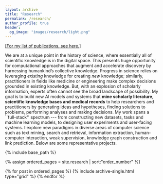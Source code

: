 ```yaml
---
layout: archive
title: "Research"
permalink: /research/
author_profile: true
header:
  og_image: "images/research/light.png"
---
```

[[For my list of publications, see here.]](https://scholar.google.com/citations?hl=en&user=RZbspgIAAAAJ&view_op=list_works&sortby=pubdate)

We are at a unique point in the history of science, where essentially all of scientific knowledge is in the digital space. This presents huge opportunity for computational approaches that augment and accelerate discovery by harnessing humankind’s collective knowledge. Progress in science relies on leveraging _existing_ knowledge for creating _new_ knowledge; similarly, practitioners in fields like medicine or engineering make complex decisions grounded in existing knowledge. But, with an explosion of scholarly information, experts often cannot see the broad landscape of possibility. My goal is to build new AI models and systems that **mine scholarly literature, scientific knowledge bases and medical records** to help researchers and practitioners by generating ideas and hypotheses, finding solutions to problems, performing analyses and making decisions. My work spans a ``full-stack'' spectrum --- from constructing new datasets, tasks and machine learning models, to designing user experiments and user-facing systems. I explore new paradigms in diverse areas of computer science such as text mining, search and retrieval, information extraction, human-computer interaction, weak supervision, knowledge graph construction and link prediction. Below are some representative projects. 

<nbsp>

{% include base_path %}

{% assign ordered_pages = site.research | sort:"order_number" %}

{% for post in ordered_pages %}
  {% include archive-single.html type="grid" %}
{% endfor %}
